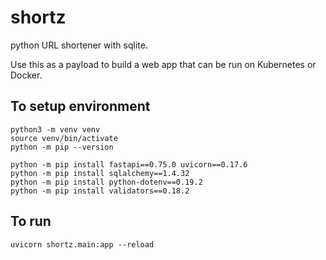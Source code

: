 # shortz
python URL shortener with sqlite.

Use this as a payload to build a web app that can be run on Kubernetes or Docker.

## To setup environment
```
python3 -m venv venv
source venv/bin/activate
python -m pip --version

python -m pip install fastapi==0.75.0 uvicorn==0.17.6
python -m pip install sqlalchemy==1.4.32
python -m pip install python-dotenv==0.19.2
python -m pip install validators==0.18.2
```

## To run
```
uvicorn shortz.main:app --reload
```
